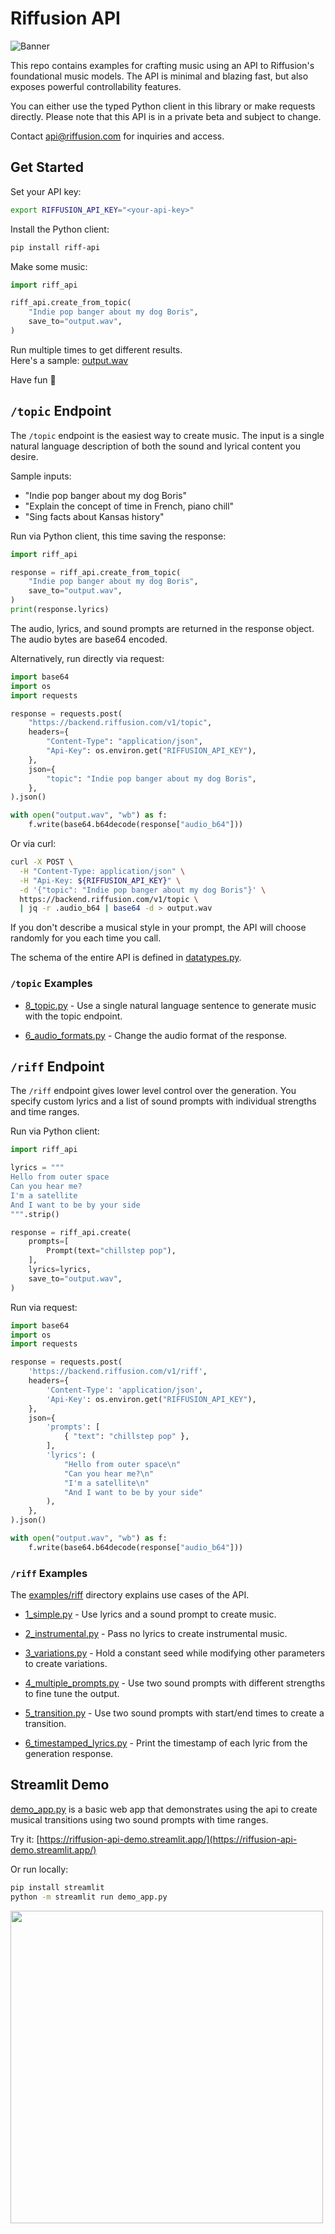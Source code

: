 # Riffusion API

![Banner](https://storage.googleapis.com/corpusant-public/banner.jpg)

This repo contains examples for crafting music using an API to Riffusion's foundational music models. The API is minimal and blazing fast, but also exposes powerful controllability features.

You can either use the typed Python client in this library or make requests directly. Please note that this API is in a private beta and subject to change.

Contact api@riffusion.com for inquiries and access.

## Get Started
Set your API key:

```bash
export RIFFUSION_API_KEY="<your-api-key>"
```

Install the Python client:
```bash
pip install riff-api
```

Make some music:

```python
import riff_api

riff_api.create_from_topic(
    "Indie pop banger about my dog Boris",
    save_to="output.wav",
)
```

Run multiple times to get different results.  
Here's a sample: [output.wav](https://storage.googleapis.com/corpusant-public/output.wav)

Have fun 💙

## `/topic` Endpoint

The `/topic` endpoint is the easiest way to create music. The input is a single natural language description of both the sound and lyrical content you desire.

Sample inputs:

 * "Indie pop banger about my dog Boris"
 * "Explain the concept of time in French, piano chill"
 * "Sing facts about Kansas history"

Run via Python client, this time saving the response:

```python
import riff_api

response = riff_api.create_from_topic(
    "Indie pop banger about my dog Boris",
    save_to="output.wav",
)
print(response.lyrics)
```

The audio, lyrics, and sound prompts are returned in the response object. The audio bytes are base64 encoded.

Alternatively, run directly via request:

```python
import base64
import os
import requests

response = requests.post(
    "https://backend.riffusion.com/v1/topic",
    headers={
        "Content-Type": "application/json",
        "Api-Key": os.environ.get("RIFFUSION_API_KEY"),
    },
    json={
        "topic": "Indie pop banger about my dog Boris",
    },
).json()

with open("output.wav", "wb") as f:
    f.write(base64.b64decode(response["audio_b64"]))
```

Or via curl:

```bash
curl -X POST \
  -H "Content-Type: application/json" \
  -H "Api-Key: ${RIFFUSION_API_KEY}" \
  -d '{"topic": "Indie pop banger about my dog Boris"}' \
  https://backend.riffusion.com/v1/topic \
  | jq -r .audio_b64 | base64 -d > output.wav
```

If you don't describe a musical style in your prompt, the API will choose randomly for you each time you call.

The schema of the entire API is defined in [datatypes.py](riff_api/datatypes.py).

### `/topic` Examples

 * [8_topic.py](examples/topic/8_topic.py) - Use a single natural language sentence to generate music with the topic endpoint.

 * [6_audio_formats.py](examples/riff/6_audio_formats.py) - Change the audio format of the response.

## `/riff` Endpoint

The `/riff` endpoint gives lower level control over the generation. You specify custom lyrics and a list of sound prompts with individual strengths and time ranges.

Run via Python client:

```python
import riff_api

lyrics = """
Hello from outer space
Can you hear me?
I'm a satellite
And I want to be by your side
""".strip()

response = riff_api.create(
    prompts=[
        Prompt(text="chillstep pop"),
    ],
    lyrics=lyrics,
    save_to="output.wav",
)
```

Run via request:

```python
import base64
import os
import requests

response = requests.post(
    'https://backend.riffusion.com/v1/riff',
    headers={
        'Content-Type': 'application/json',
        'Api-Key': os.environ.get("RIFFUSION_API_KEY"),
    },
    json={
        'prompts': [
            { "text": "chillstep pop" },
        ],
        'lyrics': (
            "Hello from outer space\n"
            "Can you hear me?\n"
            "I'm a satellite\n"
            "And I want to be by your side"
        ),
    },
).json()

with open("output.wav", "wb") as f:
    f.write(base64.b64decode(response["audio_b64"]))
```

### `/riff` Examples

The [examples/riff](examples/riff) directory explains use cases of the API.

 * [1_simple.py](examples/riff/1_simple.py) - Use lyrics and a sound prompt to create music.

 * [2_instrumental.py](examples/riff/2_instrumental.py) - Pass no lyrics to create instrumental music.

 * [3_variations.py](examples/riff/3_variations.py) - Hold a constant seed while modifying other parameters to create variations.

 * [4_multiple_prompts.py](examples/riff/4_multiple_prompts.py) - Use two sound prompts with different strengths to fine tune the output.

 * [5_transition.py](examples/riff/5_transition.py) - Use two sound prompts with start/end times to create a transition.

 * [6_timestamped_lyrics.py](examples/riff/6_timestamped_lyrics.py) - Print the timestamp of each lyric from the generation response.


## Streamlit Demo

[demo_app.py](demo_app.py) is a basic web app that
demonstrates using the api to create musical transitions using two sound prompts
with time ranges.

Try it: [https://riffusion-api-demo.streamlit.app/](https://riffusion-api-demo.streamlit.app/)

Or run locally:

```bash
pip install streamlit
python -m streamlit run demo_app.py
```

<img src="https://storage.googleapis.com/corpusant-public/riffusion_demo_app.png" width="500px" />
